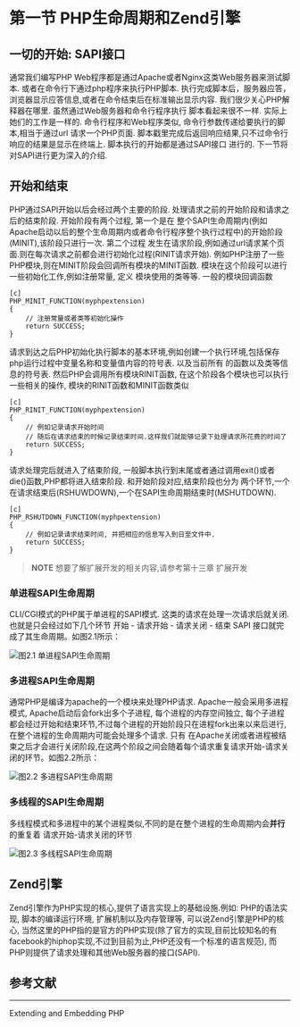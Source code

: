 # 第一节 PHP生命周期和Zend引擎

## 一切的开始: SAPI接口
通常我们编写PHP Web程序都是通过Apache或者Nginx这类Web服务器来测试脚本. 或者在命令行下通过php程序来执行PHP脚本.
执行完成脚本后，服务器应答，浏览器显示应答信息,或者在命令结束后在标准输出显示内容. 我们很少关心PHP解释器在哪里. 虽然通过Web服务器和命令行程序执行
脚本看起来很不一样. 实际上她们的工作是一样的. 命令行程序和Web程序类似, 命令行参数传递给要执行的脚本,相当于通过url
请求一个PHP页面. 脚本戳里完成后返回响应结果,只不过命令行响应的结果是显示在终端上. 脚本执行的开始都是通过SAPI接口
进行的. 下一节将对SAPI进行更为深入的介绍.


## 开始和结束
PHP通过SAPI开始以后会经过两个主要的阶段. 处理请求之前的开始阶段和请求之后的结束阶段. 开始阶段有两个过程, 第一个是在
整个SAPI生命周期内(例如Apache启动以后的整个生命周期内或者命令行程序整个执行过程中)的开始阶段(MINIT),该阶段只进行一次. 第二个过程
发生在请求阶段,例如通过url请求某个页面.则在每次请求之前都会进行初始化过程(RINIT请求开始).
例如PHP注册了一些PHP模块,则在MINIT阶段会回调所有模块的MINIT函数. 模块在这个阶段可以进行一些初始化工作,例如注册常量, 定义
模块使用的类等等. 一般的模块回调函数

	[c]
	PHP_MINIT_FUNCTION(myphpextension)
	{
		// 注册常量或者类等初始化操作
		return SUCCESS;	
	}

请求到达之后PHP初始化执行脚本的基本环境,例如创建一个执行环境,包括保存php运行过程中变量名称和变量值内容的符号表. 以及当前所有
的函数以及类等信息的符号表. 然后PHP会调用所有模块RINIT函数, 在这个阶段各个模块也可以执行一些相关的操作, 模块的RINIT函数和MINIT函数类似

	[c]
	PHP_RINIT_FUNCTION(myphpextension)
	{
		// 例如记录请求开始时间
		// 随后在请求结束的时候记录结束时间.这样我们就能够记录下处理请求所花费的时间了
		return SUCCESS;	
	}

请求处理完后就进入了结束阶段, 一般脚本执行到末尾或者通过调用exit()或者die()函数,PHP都将进入结束阶段. 和开始阶段对应,结束阶段也分为
两个环节,一个在请求结束后(RSHUWDOWN),一个在SAPI生命周期结束时(MSHUTDOWN).

	[c]
	PHP_RSHUTDOWN_FUNCTION(myphpextension)
	{
		// 例如记录请求结束时间, 并把相应的信息写入到日至文件中.
		return SUCCESS;	
	}


>**NOTE**
>想要了解扩展开发的相关内容,请参考第十三章 扩展开发

### 单进程SAPI生命周期
CLI/CGI模式的PHP属于单进程的SAPI模式. 这类的请求在处理一次请求后就关闭. 也就是只会经过如下几个环节 开始 - 请求开始 - 请求关闭 - 结束 SAPI
接口就完成了其生命周期。如图2.1所示：


![图2.1 单进程SAPI生命周期](../../images/chapt02/02-01-01-cgi-lift-cycle.png)

### 多进程SAPI生命周期
通常PHP是编译为apache的一个模块来处理PHP请求. Apache一般会采用多进程模式, Apache启动后会fork出多个子进程, 每个进程的内存空间独立,
每个子进程都会经过开始和结束环节,不过每个进程的开始阶段只在进程fork出来以来后进行, 在整个进程的生命周期内可能会处理多个请求. 只有
在Apache关闭或者进程被结束之后才会进行关闭阶段,在这两个阶段之间会随着每个请求重复请求开始-请求关闭的环节。如图2.2所示：

![图2.2 多进程SAPI生命周期](../../images/chapt02/02-01-02-multiprocess-life-cycle.png)

### 多线程的SAPI生命周期
多线程模式和多进程中的某个进程类似,不同的是在整个进程的生命周期内会**并行**的重复着 请求开始-请求关闭的环节

![图2.3 多线程SAPI生命周期](../../images/chapt02/02-01-013-multithreaded-lift-cycle.png)


## Zend引擎
Zend引擎作为PHP实现的核心,提供了语言实现上的基础设施.例如: PHP的语法实现, 脚本的编译运行环境, 扩展机制以及内存管理等, 可以说Zend引擎是PHP的核心,
当然这里的PHP指的是官方的PHP实现(除了官方的实现,目前比较知名的有facebook的hiphop实现,不过到目前为止,PHP还没有一个标准的语言规范),
而PHP则提供了请求处理和其他Web服务器的接口(SAPI).

## 参考文献
*****
Extending and Embedding PHP

